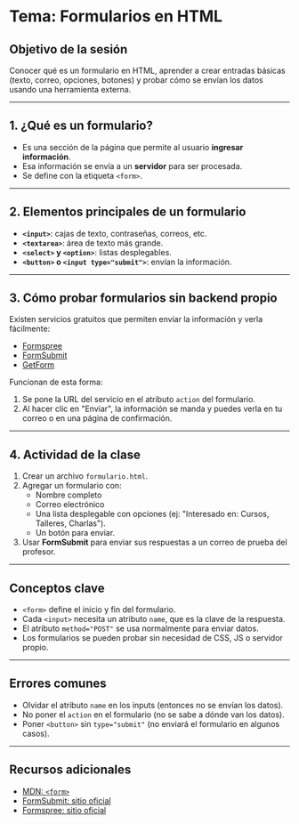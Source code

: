 # Tema: Formularios en HTML

## Objetivo de la sesión
Conocer qué es un formulario en HTML, aprender a crear entradas básicas (texto, correo, opciones, botones) y probar cómo se envían los datos usando una herramienta externa.

---

## 1. ¿Qué es un formulario?
- Es una sección de la página que permite al usuario **ingresar información**.  
- Esa información se envía a un **servidor** para ser procesada.  
- Se define con la etiqueta `<form>`.

---

## 2. Elementos principales de un formulario
- **`<input>`**: cajas de texto, contraseñas, correos, etc.  
- **`<textarea>`**: área de texto más grande.  
- **`<select>` y `<option>`**: listas desplegables.  
- **`<button>` o `<input type="submit">`**: envían la información.  

---

## 3. Cómo probar formularios sin backend propio
Existen servicios gratuitos que permiten enviar la información y verla fácilmente:

- [Formspree](https://formspree.io/)  
- [FormSubmit](https://formsubmit.co/)  
- [GetForm](https://getform.io/)  

Funcionan de esta forma:  
1. Se pone la URL del servicio en el atributo `action` del formulario.  
2. Al hacer clic en "Enviar", la información se manda y puedes verla en tu correo o en una página de confirmación.

---

## 4. Actividad de la clase
1. Crear un archivo `formulario.html`.  
2. Agregar un formulario con:  
   - Nombre completo  
   - Correo electrónico  
   - Una lista desplegable con opciones (ej: "Interesado en: Cursos, Talleres, Charlas").  
   - Un botón para enviar.  
3. Usar **FormSubmit** para enviar sus respuestas a un correo de prueba del profesor.  

---

## Conceptos clave
- `<form>` define el inicio y fin del formulario.  
- Cada `<input>` necesita un atributo `name`, que es la clave de la respuesta.  
- El atributo `method="POST"` se usa normalmente para enviar datos.  
- Los formularios se pueden probar sin necesidad de CSS, JS o servidor propio.  

---

## Errores comunes
- Olvidar el atributo `name` en los inputs (entonces no se envían los datos).  
- No poner el `action` en el formulario (no se sabe a dónde van los datos).  
- Poner `<button>` sin `type="submit"` (no enviará el formulario en algunos casos).  

---

## Recursos adicionales
- [MDN: `<form>`](https://developer.mozilla.org/es/docs/Web/HTML/Element/form)  
- [FormSubmit: sitio oficial](https://formsubmit.co/)  
- [Formspree: sitio oficial](https://formspree.io/)  
